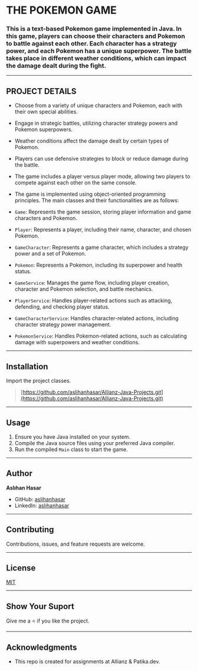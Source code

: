 # THE POKEMON GAME

### This is a text-based Pokemon game implemented in Java. In this game, players can choose their characters and Pokemon to battle against each other. Each character has a strategy power, and each Pokemon has a unique superpower. The battle takes place in different weather conditions, which can impact the damage dealt during the fight.

---

## PROJECT DETAILS

- Choose from a variety of unique characters and Pokemon, each with their own special abilities.
- Engage in strategic battles, utilizing character strategy powers and Pokemon superpowers.
- Weather conditions affect the damage dealt by certain types of Pokemon.
- Players can use defensive strategies to block or reduce damage during the battle.
- The game includes a player versus player mode, allowing two players to compete against each other on the same console.
- The game is implemented using object-oriented programming principles. The main classes and their functionalities are
  as follows:

- `Game`: Represents the game session, storing player information and game characters and Pokemon.
- `Player`: Represents a player, including their name, character, and chosen Pokemon.
- `GameCharacter`: Represents a game character, which includes a strategy power and a set of Pokemon.
- `Pokemon`: Represents a Pokemon, including its superpower and health status.
- `GameService`: Manages the game flow, including player creation, character and Pokemon selection, and battle
  mechanics.
- `PlayerService`: Handles player-related actions such as attacking, defending, and checking player status.
- `GameCharacterService`: Handles character-related actions, including character strategy power management.
- `PokemonService`: Handles Pokemon-related actions, such as calculating damage with superpowers and weather conditions.

---

## Installation

Import the project classes.
> [https://github.com/aslihanhasar/Allianz-Java-Projects.git](https://github.com/aslihanhasar/Allianz-Java-Projects.git)

---

## Usage

1. Ensure you have Java installed on your system.
2. Compile the Java source files using your preferred Java compiler.
3. Run the compiled `Main` class to start the game.

---

## Author

**Aslıhan Hasar**

* GitHub: [aslihanhasar](https://github.com/aslihanhasar)
* LinkedIn: [aslıhanhasar](https://www.linkedin.com/in/asl%C4%B1hanhasar
  )

---

## Contributing

Contributions, issues, and feature requests are welcome.

---

## License

[MIT](https://choosealicense.com/licenses/mit/)

---

## Show Your Suport

Give me a &#11088; if you like the project.

---

## Acknowledgments

* This repo is created for assignments at Allianz & Patika.dev.


